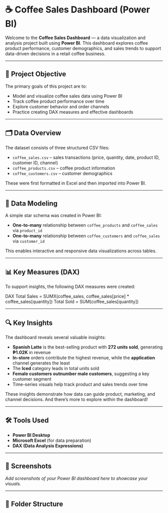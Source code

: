 # ☕ Coffee Sales Dashboard (Power BI)

Welcome to the **Coffee Sales Dashboard** — a data visualization and analysis project built using **Power BI**. This dashboard explores coffee product performance, customer demographics, and sales trends to support data-driven decisions in a retail coffee business.

---

## 📌 Project Objective

The primary goals of this project are to:

- Model and visualize coffee sales data using Power BI  
- Track coffee product performance over time  
- Explore customer behavior and order channels  
- Practice creating DAX measures and effective dashboards  

---

## 🗂️ Data Overview

The dataset consists of three structured CSV files:

- `coffee_sales.csv` – sales transactions (price, quantity, date, product ID, customer ID, channel)  
- `coffee_products.csv` – coffee product information  
- `coffee_customers.csv` – customer demographics  

These were first formatted in Excel and then imported into Power BI.

---

## 🧩 Data Modeling

A simple star schema was created in Power BI:

- **One-to-many** relationship between `coffee_products` and `coffee_sales` via `product_id`  
- **One-to-many** relationship between `coffee_customers` and `coffee_sales` via `customer_id`

This enables interactive and responsive data visualizations across tables.

---

## 📊 Key Measures (DAX)

To support insights, the following DAX measures were created:

DAX
Total Sales = SUMX(coffee_sales, coffee_sales[price] * coffee_sales[quantity])
Total Sold = SUM(coffee_sales[quantity])

---

## 🔍 Key Insights

The dashboard reveals several valuable insights:

- **Spanish Latte** is the best-selling product with **272 units sold**, generating **₱1.02K** in revenue  
- **In-store** orders contribute the highest revenue, while the **application** channel generates the least  
- The **Iced** category leads in total units sold  
- **Female customers outnumber male customers**, suggesting a key customer segment  
- Time-series visuals help track product and sales trends over time  

These insights demonstrate how data can guide product, marketing, and channel decisions. And there’s more to explore within the dashboard!

---

## 🛠 Tools Used

- **Power BI Desktop**  
- **Microsoft Excel** (for data preparation)  
- **DAX (Data Analysis Expressions)**  

---

## 📎 Screenshots

*Add screenshots of your Power BI dashboard here to showcase your visuals.*

---

## 📁 Folder Structure




